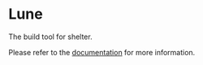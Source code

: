 # Lune

The build tool for shelter.

Please refer to the [documentation](https://shelter.uwu.network/guides/lune) for more information.
